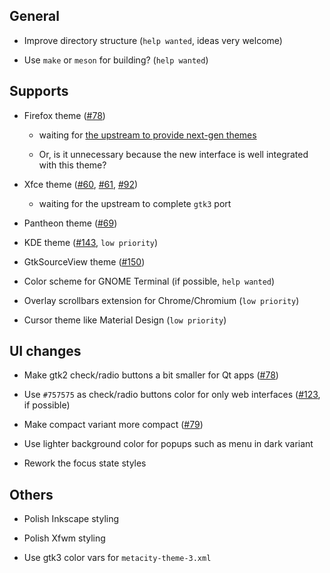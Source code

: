 ## General

- Improve directory structure (`help wanted`, ideas very welcome)

- Use `make` or `meson` for building? (`help wanted`)

## Supports

- Firefox theme ([#78](../../issues/78))

  - waiting for [the upstream to provide next-gen themes](https://blog.mozilla.org/addons/2017/02/24/improving-themes-in-firefox/)

  - Or, is it unnecessary because the new interface is well integrated with this theme?

- Xfce theme ([#60](../../issues/60), [#61](../../issues/61), [#92](../../issues/92))

  - waiting for the upstream to complete `gtk3` port

- Pantheon theme ([#69](../../issues/69))

- KDE theme ([#143](../../issues/143), `low priority`)

- GtkSourceView theme ([#150](../../issues/150))

- Color scheme for GNOME Terminal (if possible, `help wanted`)

- Overlay scrollbars extension for Chrome/Chromium (`low priority`)

- Cursor theme like Material Design (`low priority`)

## UI changes

- Make gtk2 check/radio buttons a bit smaller for Qt apps ([#78](../../issues/78))

- Use `#757575` as check/radio buttons color for only web interfaces ([#123](../../issues/123), if possible)

- Make compact variant more compact ([#79](../../issues/79))

- Use lighter background color for popups such as menu in dark variant

- Rework the focus state styles

## Others

- Polish Inkscape styling

- Polish Xfwm styling

- Use gtk3 color vars for `metacity-theme-3.xml`
